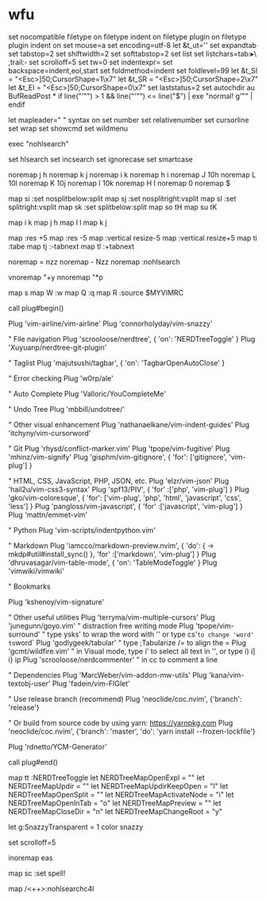 # wfu
set nocompatible
filetype on
filetype indent on
filetype plugin on
filetype plugin indent on
set mouse=a
set encoding=utf-8
let &t_ut=''
set expandtab
set tabstop=2
set shiftwidth=2
set softtabstop=2
set list
set listchars=tab:▸\ ,trail:▫
set scrolloff=5
set tw=0
set indentexpr=
set backspace=indent,eol,start
set foldmethod=indent
set foldlevel=99
let &t_SI = "\<Esc>]50;CursorShape=1\x7"
let &t_SR = "\<Esc>]50;CursorShape=2\x7"
let &t_EI = "\<Esc>]50;CursorShape=0\x7"
set laststatus=2
set autochdir
au BufReadPost * if line("'\"") > 1 && line("'\"") <= line("$") | exe "normal! g'\"" | endif


let mapleader=" "
syntax on
set number
set relativenumber
set cursorline
set wrap
set showcmd
set wildmenu

exec "nohlsearch"

set hlsearch
set incsearch
set ignorecase
set smartcase

noremap j h
noremap k j
noremap i k
noremap h i
noremap J 10h
noremap L 10l
noremap K 10j
noremap I 10k
noremap H I
noremap <C-n> 0
noremap <C-i> $

map si :set nosplitbelow<CR>:split<CR>
map sj :set nosplitright<CR>:vsplit<CR>
map sl :set splitright<CR>:vsplit<CR>
map sk :set splitbelow<CR>:split<CR>
map so <C-w>t<C-w>H
map su <C-w>t<C-w>K

map <LEADER>i <C-w>k
map <LEADER>j <C-w>h
map <LEADER>l <C-w>l
map <LEADER>k <C-w>j

map <up> :res +5<CR>
map <down> :res -5<CR>
map <left> :vertical resize-5<CR>
map <right> :vertical resize+5<CR>
map ti :tabe<CR>
map tj :-tabnext<CR>
map tl :+tabnext<CR>

noremap = nzz
noremap - Nzz
noremap <LEADER><CR> :nohlsearch<CR>

vnoremap <C-y> "+y
nnoremap <C-p> "*p

map s <nop>
map W :w<CR>
map Q :q<CR>
map R :source $MYVIMRC<CR>

call plug#begin()

Plug 'vim-airline/vim-airline'
Plug 'connorholyday/vim-snazzy'

" File navigation
Plug 'scrooloose/nerdtree', { 'on': 'NERDTreeToggle' }
Plug 'Xuyuanp/nerdtree-git-plugin'

" Taglist
Plug 'majutsushi/tagbar', { 'on': 'TagbarOpenAutoClose' }

" Error checking
Plug 'w0rp/ale'

" Auto Complete
Plug 'Valloric/YouCompleteMe'

" Undo Tree
Plug 'mbbill/undotree/'

" Other visual enhancement
Plug 'nathanaelkane/vim-indent-guides'
Plug 'itchyny/vim-cursorword'

" Git
Plug 'rhysd/conflict-marker.vim'
Plug 'tpope/vim-fugitive'
Plug 'mhinz/vim-signify'
Plug 'gisphm/vim-gitignore', { 'for': ['gitignore', 'vim-plug'] }

" HTML, CSS, JavaScript, PHP, JSON, etc.
Plug 'elzr/vim-json'
Plug 'hail2u/vim-css3-syntax'
Plug 'spf13/PIV', { 'for' :['php', 'vim-plug'] }
Plug 'gko/vim-coloresque', { 'for': ['vim-plug', 'php', 'html', 'javascript', 'css', 'less'] }
Plug 'pangloss/vim-javascript', { 'for' :['javascript', 'vim-plug'] }
Plug 'mattn/emmet-vim'

" Python
Plug 'vim-scripts/indentpython.vim'

" Markdown
Plug 'iamcco/markdown-preview.nvim', { 'do': { -> mkdp#util#install_sync() }, 'for' :['markdown', 'vim-plug'] }
Plug 'dhruvasagar/vim-table-mode', { 'on': 'TableModeToggle' }
Plug 'vimwiki/vimwiki'

" Bookmarks


Plug 'kshenoy/vim-signature'

" Other useful utilities
Plug 'terryma/vim-multiple-cursors'
Plug 'junegunn/goyo.vim' " distraction free writing mode
Plug 'tpope/vim-surround' " type ysks' to wrap the word with '' or type cs'` to change 'word' to `word`
Plug 'godlygeek/tabular' " type ;Tabularize /= to align the =
Plug 'gcmt/wildfire.vim' " in Visual mode, type i' to select all text in '', or type i) i] i} ip
Plug 'scrooloose/nerdcommenter' " in <space>cc to comment a line

" Dependencies
Plug 'MarcWeber/vim-addon-mw-utils'
Plug 'kana/vim-textobj-user'
Plug 'fadein/vim-FIGlet'



" Use release branch (recommend)
Plug 'neoclide/coc.nvim', {'branch': 'release'}

" Or build from source code by using yarn: https://yarnpkg.com
Plug 'neoclide/coc.nvim', {'branch': 'master', 'do': 'yarn install --frozen-lockfile'}


Plug 'rdnetto/YCM-Generator'

call plug#end()

map tt :NERDTreeToggle<CR>
let NERDTreeMapOpenExpl = ""
let NERDTreeMapUpdir = ""
let NERDTreeMapUpdirKeepOpen = "l"
let NERDTreeMapOpenSplit = ""
let NERDTreeMapActivateNode = "i"
let NERDTreeMapOpenInTab = "o"
let NERDTreeMapPreview = ""
let NERDTreeMapCloseDir = "n"
let NERDTreeMapChangeRoot = "y"

let g:SnazzyTransparent = 1
color snazzy

set scrolloff=5

inoremap <C-x> <Esc>ea<C-x>s

map <LEADER>sc :set spell!<CR>

map <LEADER><LEADER> <Esc>/<++><CR>:nohlsearch<CR>c4l
